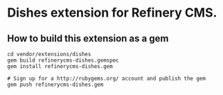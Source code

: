 # Dishes extension for Refinery CMS.

## How to build this extension as a gem

    cd vendor/extensions/dishes
    gem build refinerycms-dishes.gemspec
    gem install refinerycms-dishes.gem

    # Sign up for a http://rubygems.org/ account and publish the gem
    gem push refinerycms-dishes.gem